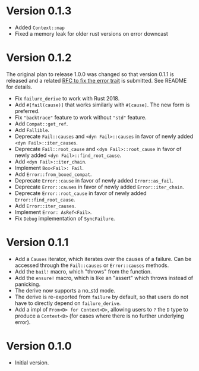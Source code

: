 # Version 0.1.3

- Added `Context::map`
- Fixed a memory leak for older rust versions on error downcast

# Version 0.1.2

The original plan to release 1.0.0 was changed so that version 0.1.1 is released and a related [RFC to fix the error trait](https://github.com/rust-lang/rfcs/pull/2504) is submitted. See README for details.

- Fix `failure_derive` to work with Rust 2018.
- Add `#[fail(cause)]` that works similarly with `#[cause]`. The new form is preferred.
- Fix `"backtrace"` feature to work without `"std"` feature.
- Add `Compat::get_ref`.
- Add `Fallible`.
- Deprecate `Fail::causes` and `<dyn Fail>::causes` in favor of newly added `<dyn Fail>::iter_causes`.
- Deprecate `Fail::root_cause` and `<dyn Fail>::root_cause` in favor of newly added `<dyn Fail>::find_root_cause`.
- Add `<dyn Fail>::iter_chain`.
- Implement `Box<Fail>: Fail`.
- Add `Error::from_boxed_compat`.
- Deprecate `Error::cause` in favor of newly added `Error::as_fail`.
- Deprecate `Error::causes` in favor of newly added `Error::iter_chain`.
- Deprecate `Error::root_cause` in favor of newly added `Error::find_root_cause`.
- Add `Error::iter_causes`.
- Implement `Error: AsRef<Fail>`.
- Fix `Debug` implementation of `SyncFailure`.

# Version 0.1.1

- Add a `Causes` iterator, which iterates over the causes of a failure. Can be
  accessed through the `Fail::causes` or `Error::causes` methods.
- Add the `bail!` macro, which "throws" from the function.
- Add the `ensure!` macro, which is like an "assert" which throws instead of
  panicking.
- The derive now supports a no_std mode.
- The derive is re-exported from `failure` by default, so that users do not
  have to directly depend on `failure_derive`.
- Add a impl of `From<D> for Context<D>`, allowing users to `?` the `D` type to
  produce a `Context<D>` (for cases where there is no further underlying
  error).

# Version 0.1.0

- Initial version.
